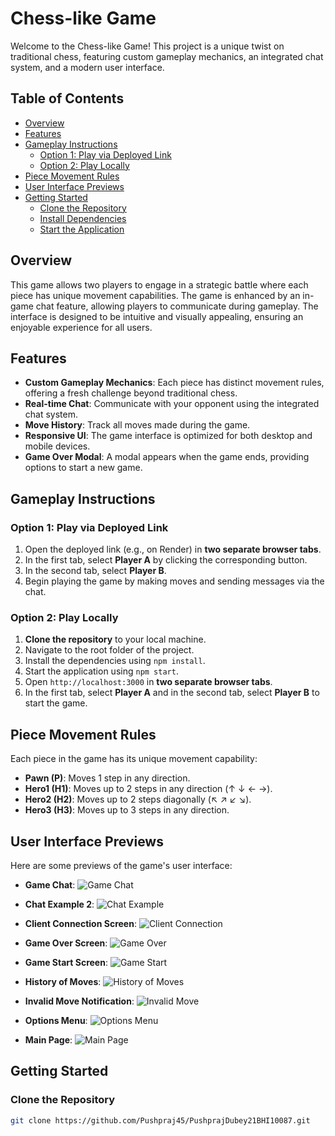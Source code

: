 # Chess-like Game

Welcome to the Chess-like Game! This project is a unique twist on traditional chess, featuring custom gameplay mechanics, an integrated chat system, and a modern user interface.

## Table of Contents

- [Overview](#overview)
- [Features](#features)
- [Gameplay Instructions](#gameplay-instructions)
  - [Option 1: Play via Deployed Link](#option-1-play-via-deployed-link)
  - [Option 2: Play Locally](#option-2-play-locally)
- [Piece Movement Rules](#piece-movement-rules)
- [User Interface Previews](#user-interface-previews)
- [Getting Started](#getting-started)
  - [Clone the Repository](#clone-the-repository)
  - [Install Dependencies](#install-dependencies)
  - [Start the Application](#start-the-application)

## Overview

This game allows two players to engage in a strategic battle where each piece has unique movement capabilities. The game is enhanced by an in-game chat feature, allowing players to communicate during gameplay. The interface is designed to be intuitive and visually appealing, ensuring an enjoyable experience for all users.

## Features

- **Custom Gameplay Mechanics**: Each piece has distinct movement rules, offering a fresh challenge beyond traditional chess.
- **Real-time Chat**: Communicate with your opponent using the integrated chat system.
- **Move History**: Track all moves made during the game.
- **Responsive UI**: The game interface is optimized for both desktop and mobile devices.
- **Game Over Modal**: A modal appears when the game ends, providing options to start a new game.

## Gameplay Instructions

### Option 1: Play via Deployed Link

1. Open the deployed link (e.g., on Render) in **two separate browser tabs**.
2. In the first tab, select **Player A** by clicking the corresponding button.
3. In the second tab, select **Player B**.
4. Begin playing the game by making moves and sending messages via the chat.

### Option 2: Play Locally

1. **Clone the repository** to your local machine.
2. Navigate to the root folder of the project.
3. Install the dependencies using `npm install`.
4. Start the application using `npm start`.
5. Open `http://localhost:3000` in **two separate browser tabs**.
6. In the first tab, select **Player A** and in the second tab, select **Player B** to start the game.

## Piece Movement Rules

Each piece in the game has its unique movement capability:

- **Pawn (P)**: Moves 1 step in any direction.
- **Hero1 (H1)**: Moves up to 2 steps in any direction (↑ ↓ ← →).
- **Hero2 (H2)**: Moves up to 2 steps diagonally (↖ ↗ ↙ ↘).
- **Hero3 (H3)**: Moves up to 3 steps in any direction.

## User Interface Previews

Here are some previews of the game's user interface:

- **Game Chat**: 
  ![Game Chat](Assets/UI%20Game%20chat.png)

- **Chat Example 2**:
  ![Chat Example](Assets/UI-Chat2.png)

- **Client Connection Screen**:
  ![Client Connection](Assets/UI-clientconnection.png)

- **Game Over Screen**:
  ![Game Over](Assets/UI-Gameover1.png)

- **Game Start Screen**:
  ![Game Start](Assets/UI-GameStart1.png)

- **History of Moves**:
  ![History of Moves](Assets/UI-historyofmoves1.png)

- **Invalid Move Notification**:
  ![Invalid Move](Assets/UI-invalidmove1.png)

- **Options Menu**:
  ![Options Menu](Assets/UI-Options1.png)

- **Main Page**:
  ![Main Page](Assets/UI-Page1.png)

## Getting Started

### Clone the Repository

```bash
git clone https://github.com/Pushpraj45/PushprajDubey21BHI10087.git
